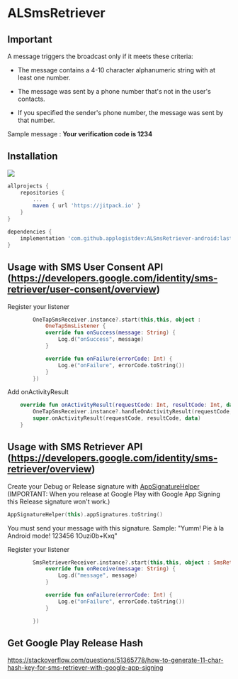 
# ALSmsRetriever

## Important

A message triggers the broadcast only if it meets these criteria:

 - The message contains a 4-10 character alphanumeric string with at least one number.
 
 - The message was sent by a phone number that's not in the user's contacts.
 
 - If you specified the sender's phone number, the message was sent by that number.
 
 Sample message :   **Your verification code is 1234**

## Installation
[![](https://jitpack.io/v/applogistdev/ALSmsRetriever-android.svg)](https://jitpack.io/#applogistdev/ALSmsRetriever-android)
```gradle
allprojects {
    repositories {
        ...
        maven { url 'https://jitpack.io' }
    }
}

dependencies {
    implementation 'com.github.applogistdev:ALSmsRetriever-android:lastVersion'
}
```

## Usage with SMS User Consent API (https://developers.google.com/identity/sms-retriever/user-consent/overview)

Register your listener

```kotlin
        OneTapSmsReceiver.instance?.start(this,this, object :
            OneTapSmsListener {
            override fun onSuccess(message: String) {
                Log.d("onSuccess", message)
            }

            override fun onFailure(errorCode: Int) {
                Log.e("onFailure", errorCode.toString())
            }
        })
```

Add onActivityResult

```kotlin
    override fun onActivityResult(requestCode: Int, resultCode: Int, data: Intent?) {
        OneTapSmsReceiver.instance?.handleOnActivityResult(requestCode,resultCode,data)
        super.onActivityResult(requestCode, resultCode, data)
    }
```

## Usage with SMS Retriever API (https://developers.google.com/identity/sms-retriever/overview)

Create your Debug or Release signature with [AppSignatureHelper](https://github.com/applogistdev/ALSmsRetriever-android/blob/master/app/src/main/java/com/applogist/alsmsretriever_sample/AppSignatureHelper.kt) (IMPORTANT: When you release at Google Play with Google App Signing this Release signature won't work.)

```kotlin
AppSignatureHelper(this).appSignatures.toString()
```

You must send your message with this signature. Sample: "Yumm! Pie à la Android mode! 123456 1Ouzi0b+Kxq"

Register your listener

```kotlin
        SmsRetrieverReceiver.instance?.start(this,this, object : SmsRetrieverListener{
            override fun onReceive(message: String) {
                Log.d("message", message)
            }

            override fun onFailure(errorCode: Int) {
                Log.e("onFailure", errorCode.toString())
            }

        })
```

## Get Google Play Release Hash
https://stackoverflow.com/questions/51365778/how-to-generate-11-char-hash-key-for-sms-retriever-with-google-app-signing